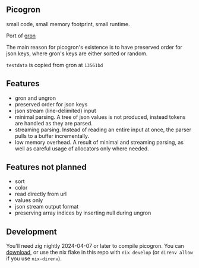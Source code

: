## Picogron

small code, small memory footprint, small runtime.

Port of [gron](https://github.com/tomnomnom/gron)

The main reason for picogron's existence is to have preserved order for json keys, where gron's keys are either sorted or random.

`testdata` is copied from gron at `13561bd`

## Features
- gron and ungron
- preserved order for json keys
- json stream (line-delimited) input
- minimal parsing. A tree of json values is not produced, instead tokens are handled as they are parsed.
- streaming parsing. Instead of reading an entire input at once, the parser pulls to a buffer incrementally.
- low memory overhead. A result of minimal and streaming parsing, as well as careful usage of allocators only where needed.

## Features not planned
- sort
- color
- read directly from url
- values only
- json stream output format
- preserving array indices by inserting null during ungron

## Development

You'll need zig nightly 2024-04-07 or later to compile picogron. You can [download](https://ziglang.org/download/), or use the nix flake in this repo with `nix develop` (or `direnv allow` if you use `nix-direnv`).
